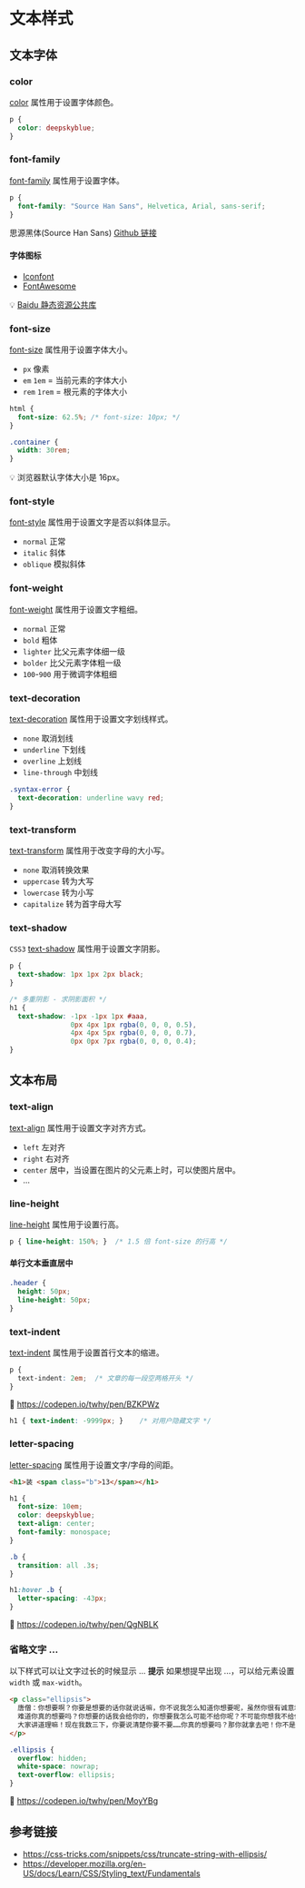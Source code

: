 # 文本样式

## 文本字体
### color
[color](https://developer.mozilla.org/en-US/docs/Web/CSS/color) 属性用于设置字体颜色。
```css
p {
  color: deepskyblue;
}
```

### font-family
[font-family](https://developer.mozilla.org/en-US/docs/Web/CSS/font-family) 属性用于设置字体。
```css
p {
  font-family: "Source Han Sans", Helvetica, Arial, sans-serif;
}
```
思源黑体(Source Han Sans) [Github 链接](https://github.com/adobe-fonts/source-han-sans)
#### 字体图标
* [Iconfont](http://iconfont.cn/)
* [FontAwesome](http://fontawesome.io/)

💡 [Baidu 静态资源公共库](http://cdn.code.baidu.com/)


### font-size
[font-size](https://developer.mozilla.org/en-US/docs/Web/CSS/font-size) 属性用于设置字体大小。  
* `px` 像素
* `em` `1em` = 当前元素的字体大小
* `rem` `1rem` = 根元素的字体大小
```css
html {
  font-size: 62.5%; /* font-size: 10px; */
}

.container {
  width: 30rem;
}
```
💡 浏览器默认字体大小是 16px。

### font-style
[font-style](https://developer.mozilla.org/en-US/docs/Web/CSS/font-style) 属性用于设置文字是否以斜体显示。
* `normal` 正常
* `italic` 斜体
* `oblique` 模拟斜体

### font-weight
[font-weight](https://developer.mozilla.org/en-US/docs/Web/CSS/font-weight) 属性用于设置文字粗细。
* `normal` 正常
* `bold` 粗体
* `lighter` 比父元素字体细一级
* `bolder` 比父元素字体粗一级
* `100`-`900` 用于微调字体粗细

### text-decoration
[text-decoration](https://developer.mozilla.org/en-US/docs/Web/CSS/text-decoration) 属性用于设置文字划线样式。
* `none` 取消划线 
* `underline` 下划线
* `overline` 上划线
* `line-through` 中划线
```css
.syntax-error {
  text-decoration: underline wavy red; 
}
```

### text-transform
[text-transform](https://developer.mozilla.org/en-US/docs/Web/CSS/text-transform) 属性用于改变字母的大小写。
* `none` 取消转换效果
* `uppercase` 转为大写
* `lowercase` 转为小写
* `capitalize` 转为首字母大写

### text-shadow
`CSS3` [text-shadow](https://developer.mozilla.org/en-US/docs/Web/CSS/text-shadow) 属性用于设置文字阴影。
```css
p { 
  text-shadow: 1px 1px 2px black;
}

/* 多重阴影 - 求阴影面积 */
h1 {
  text-shadow: -1px -1px 1px #aaa,
               0px 4px 1px rgba(0, 0, 0, 0.5),
               4px 4px 5px rgba(0, 0, 0, 0.7),
               0px 0px 7px rgba(0, 0, 0, 0.4);
}
```

## 文本布局
### text-align
[text-align](https://developer.mozilla.org/en-US/docs/Web/CSS/text-align) 属性用于设置文字对齐方式。
* `left` 左对齐
* `right` 右对齐
* `center` 居中，当设置在图片的父元素上时，可以使图片居中。
* ...

### line-height
[line-height](https://developer.mozilla.org/en-US/docs/Web/CSS/line-height) 属性用于设置行高。
```css
p { line-height: 150%; }  /* 1.5 倍 font-size 的行高 */
```
#### 单行文本垂直居中
```css
.header {
  height: 50px;
  line-height: 50px;
}
```

### text-indent
[text-indent](https://developer.mozilla.org/en-US/docs/Web/CSS/text-indent) 属性用于设置首行文本的缩进。
```css
p { 
  text-indent: 2em;  /* 文章的每一段空两格开头 */
}
```
🚀 https://codepen.io/twhy/pen/BZKPWz
```css
h1 { text-indent: -9999px; }    /* 对用户隐藏文字 */
```

### letter-spacing
[letter-spacing](https://developer.mozilla.org/en-US/docs/Web/CSS/letter-spacing) 属性用于设置文字/字母的间距。
```html
<h1>装 <span class="b">13</span></h1>
```
```css
h1 {
  font-size: 10em;
  color: deepskyblue;
  text-align: center;
  font-family: monospace;
}

.b {
  transition: all .3s;
}

h1:hover .b {
  letter-spacing: -43px;
}
```
🚀 https://codepen.io/twhy/pen/QgNBLK

### 省略文字 ...
以下样式可以让文字过长的时候显示 ...  **提示** 如果想提早出现 ...，可以给元素设置 `width` 或 `max-width`。
```html
<p class="ellipsis">
  唐僧：你想要啊？你要是想要的话你就说话嘛，你不说我怎么知道你想要呢，虽然你很有诚意地看着我，可是你还是要跟我说你想要的。
  难道你真的想要吗？你想要的话我会给你的，你想要我怎么可能不给你呢？不可能你想我不给你，你不想要我却偏给你的。
  大家讲道理嘛！现在我数三下，你要说清楚你要不要……你真的想要吗？那你就拿去吧！你不是真的想要吧？
</p>
```
```css
.ellipsis {
  overflow: hidden;
  white-space: nowrap;
  text-overflow: ellipsis;
}
```
🚀 https://codepen.io/twhy/pen/MoyYBg

## 参考链接
* https://css-tricks.com/snippets/css/truncate-string-with-ellipsis/
* https://developer.mozilla.org/en-US/docs/Learn/CSS/Styling_text/Fundamentals

